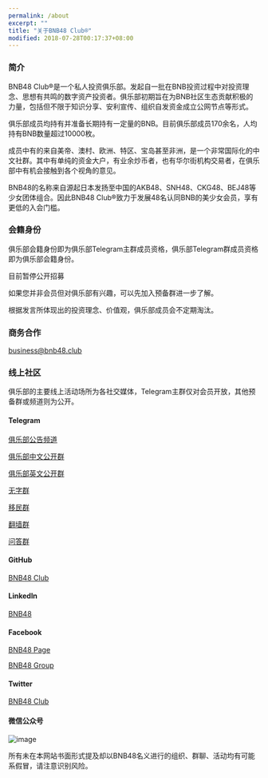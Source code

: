 ```yaml
---
permalink: /about
excerpt: ""
title: "关于BNB48 Club®"
modified: 2018-07-28T00:17:37+08:00
---
```

### 简介
BNB48 Club®是一个私人投资俱乐部。发起自一批在BNB投资过程中对投资理念、思想有共鸣的数字资产投资者。俱乐部初期旨在为BNB社区生态贡献积极的力量，包括但不限于知识分享、安利宣传、组织自发资金成立公网节点等形式。

俱乐部成员均持有并准备长期持有一定量的BNB。目前俱乐部成员170余名，人均持有BNB数量超过10000枚。

成员中有的来自美帝、澳村、欧洲、特区、宝岛甚至非洲，是一个非常国际化的中文社群。其中有单纯的资金大户，有业余炒币者，也有华尔街机构交易者，在俱乐部中有机会接触到各个视角的意见。

BNB48的名称来自源起日本发扬至中国的AKB48、SNH48、CKG48、BEJ48等少女团体组合。因此BNB48 Club®致力于发展48名认同BNB的美少女会员，享有更低的入会门槛。
### 会籍身份
俱乐部会籍身份即为俱乐部Telegram主群成员资格，俱乐部Telegram群成员资格即为俱乐部会籍身份。

目前暂停公开招募

如果您并非会员但对俱乐部有兴趣，可以先加入预备群进一步了解。

根据发言所体现出的投资理念、价值观，俱乐部成员会不定期淘汰。

### 商务合作
business@bnb48.club

### 线上社区

俱乐部的主要线上活动场所为各社交媒体，Telegram主群仅对会员开放，其他预备群或频道则为公开。

#### Telegram
[俱乐部公告频道](https://t.me/bnb48club_publish)

[俱乐部中文公开群](https://t.me/bnb48club_cn)

[俱乐部英文公开群](https://t.me/bnb48club_en)

[无字群](https://t.me/bnb48club_sticker)

[移民群](https://t.me/bnb48club_emigrate)

[翻墙群](https://t.me/bnb48club_fuckgfw)

[问答群](https://t.me/bnb48club_qanda)

#### GitHub

[BNB48 Club](https://github.com/BNB48Club)

#### LinkedIn

[BNB48](https://www.linkedin.com/company/bnb48)

#### Facebook

[BNB48 Page](https://www.facebook.com/bnb48/)

[BNB48 Group](https://www.facebook.com/groups/280025322599842/)

#### Twitter

[BNB48 Club](https://www.twitter.com/bnb48club/)

#### 微信公众号 
![image](http://bnb48.club/assets/qrcode_for_bnb48_mp.jpg)

所有未在本网站书面形式提及却以BNB48名义进行的组织、群聊、活动均有可能系假冒，请注意识别风险。


<!--
![image](http://bnb48.club/assets/qrcode_for_bgqkl.jpg)
### 微博
[![SirIanM](https://tvax3.sinaimg.cn/crop.0.0.512.512.180/005zmCdEly8fs2jfggtpbj30e80e8t95.jpg "SirIanM")](https://weibo.com/bnb48sirian)
[![星空皓月名](https://tvax4.sinaimg.cn/crop.0.0.996.996.180/9f0adb99ly8foydvzqpe1j20ro0ro75n.jpg "星空皓月名")](https://weibo.com/272110082)
[![BNB48-Gui](https://tvax1.sinaimg.cn/crop.0.0.627.627.180/61800868ly8fsc2l3ymcyj20hs0hswfg.jpg "BNB48-Gui")](https://weibo.com/1635780712)
[![风清投资](https://tvax4.sinaimg.cn/crop.0.0.580.580.180/a5d784e5ly8fsgmkxngkwj20g40pxq47.jpg "风清投资")](https://weibo.com/2782364901)
[![朱尐莫](https://tvax3.sinaimg.cn/crop.0.126.636.636.180/3ddeeae9ly8fjfhb6u1g0j20hs0vmgpe.jpg "朱尐莫")](https://weibo.com/331000566)
[![BNB48Club-大帅](https://tva1.sinaimg.cn/crop.0.0.640.640.180/af2026b9jw8ew96r1gwqlj20hs0ht74x.jpg "BNB48Club-大帅")](https://weibo.com/2938119865)
-->


